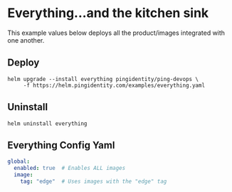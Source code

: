 # Everything...and the kitchen sink

This example values below deploys all the product/images integrated with one another.

## Deploy

```shell
helm upgrade --install everything pingidentity/ping-devops \
     -f https://helm.pingidentity.com/examples/everything.yaml
```

## Uninstall

```shell
helm uninstall everything
```

## Everything Config Yaml

```yaml
global:
  enabled: true  # Enables ALL images
  image:
    tag: "edge"  # Uses images with the "edge" tag
```
